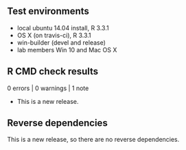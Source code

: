 ## Test environments

* local ubuntu 14.04 install, R 3.3.1
* OS X (on travis-ci), R 3.3.1
* win-builder (devel and release)
* lab members Win 10 and Mac OS X

## R CMD check results

0 errors | 0 warnings | 1 note

* This is a new release.

## Reverse dependencies

This is a new release, so there are no reverse dependencies.
